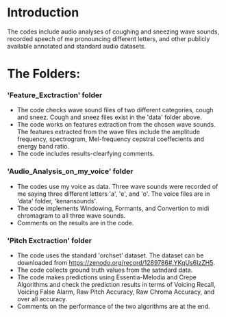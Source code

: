 # Introduction
The codes include audio analyses of coughing and sneezing wave sounds, recorded speech of me pronouncing different letters, and other publicly available annotated and standard audio datasets.

# The Folders:
### 'Feature_Exctraction' folder
* The code checks wave sound files of two different categories, cough and sneez. Cough and sneez files exist in the 'data' folder above.
* The code works on features extraction from the chosen wave sounds. The features extracted from the wave files include the amplitude frequency, spectrogram, Mel-frequency cepstral coeffecients and energy band ratio.
* The code includes results-clearfying comments.

### 'Audio_Analysis_on_my_voice' folder
* The codes use my voice as data. Three wave sounds were recorded of me saying three different letters 'a', 'e', and 'o'. The voice files are in 'data' folder, 'kenansounds'.
* The code implements Windowing, Formants, and Convertion to midi chromagram to all three wave sounds. 
* Comments on the results are in the code.

### 'Pitch Exctraction' folder
* The code uses the standard 'orchset' dataset. The dataset can be downloaded from https://zenodo.org/record/1289786#.YKqUs6IzZH5.
* The code collects ground truth values from the satndard data.
* The code makes predictions using Essentia-Melodia and Crepe Algorithms and check the prediction results in terms of Voicing Recall, Voicing False Alarm, Raw Pitch Accuracy, Raw Chroma Accuracy, and over all accuracy.
*   Comments on the performance of the two algorithms are at the end.
